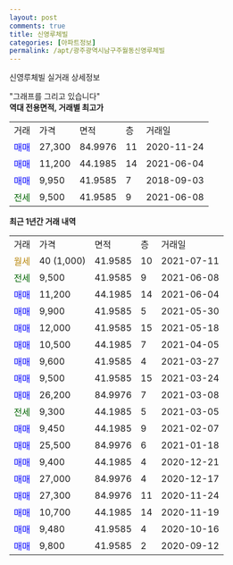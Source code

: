 ```yaml
---
layout: post
comments: true
title: 신영루체빌
categories: [아파트정보]
permalink: /apt/광주광역시남구주월동신영루체빌
---
```


신영루체빌 실거래 상세정보

<script type="text/javascript">
  google.charts.load('current', {'packages':['line', 'corechart']});
  google.charts.setOnLoadCallback(drawChart);

  function drawChart() {
    var data = new google.visualization.DataTable();
    data.addColumn('date', '거래일');
    data.addColumn('number', "매매");
    data.addColumn('number', "전세");
    data.addColumn('number', "전매");

    data.addRows([[new Date(Date.parse("2021-07-11")), null, null, null], [new Date(Date.parse("2021-06-08")), null, 9500, null], [new Date(Date.parse("2021-06-04")), 11200, null, null], [new Date(Date.parse("2021-05-30")), 9900, null, null], [new Date(Date.parse("2021-05-18")), 12000, null, null], [new Date(Date.parse("2021-04-05")), 10500, null, null], [new Date(Date.parse("2021-03-27")), 9600, null, null], [new Date(Date.parse("2021-03-24")), 9500, null, null], [new Date(Date.parse("2021-03-08")), 26200, null, null], [new Date(Date.parse("2021-03-05")), null, 9300, null], [new Date(Date.parse("2021-02-07")), 9450, null, null], [new Date(Date.parse("2021-01-18")), 25500, null, null], [new Date(Date.parse("2020-12-21")), 9400, null, null], [new Date(Date.parse("2020-12-17")), 27000, null, null], [new Date(Date.parse("2020-11-24")), 27300, null, null], [new Date(Date.parse("2020-11-19")), 10700, null, null], [new Date(Date.parse("2020-10-16")), 9480, null, null], [new Date(Date.parse("2020-09-12")), 9800, null, null]]);

    var options = {
      hAxis: {
        format: 'yyyy/MM/dd'
      },    
      lineWidth: 0,
      pointsVisible: true,    
      title: '최근 1년간 유형별 실거래가 분포',
      legend: { position: 'bottom' }
    };

    var formatter = new google.visualization.NumberFormat({pattern:'###,###'} );
    formatter.format(data, 1);
    formatter.format(data, 2);
    
    setTimeout(function() {
        var chart = new google.visualization.LineChart(document.getElementById('columnchart_material'));
        chart.draw(data, (options));
        document.getElementById('loading').style.display = 'none';
    }, 200);
  }
</script>


<div id="loading" style="z-index:20; display: block; margin-left: 0px">"그래프를 그리고 있습니다"</div>
<div id="columnchart_material" style="width: 95%; margin-left: 0px; display: block"></div>
<!-- contents start -->
<b>역대 전용면적, 거래별 최고가</b>
<table class="sortable">
    <tr>
      <td>거래</td>
      <td>가격</td>
      <td>면적</td>
      <td>층</td>
      <td>거래일</td>
    </tr>
        <tr>
          <td><a style="color: blue">매매</a></td>
          <td>27,300</td>
          <td>84.9976</td>
          <td>11</td>
          <td>2020-11-24</td>
        </tr>            <tr>
          <td><a style="color: blue">매매</a></td>
          <td>11,200</td>
          <td>44.1985</td>
          <td>14</td>
          <td>2021-06-04</td>
        </tr>            <tr>
          <td><a style="color: blue">매매</a></td>
          <td>9,950</td>
          <td>41.9585</td>
          <td>7</td>
          <td>2018-09-03</td>
        </tr>        
        <tr>
              <td><a style="color: darkgreen">전세</a></td>
              <td>9,500</td>
              <td>41.9585</td>
              <td>9</td>
              <td>2021-06-08</td>
            </tr>        
    
</table>

<b>최근 1년간 거래 내역</b>

<table class="sortable">
    <tr>
      <td>거래</td>
      <td>가격</td>
      <td>면적</td>
      <td>층</td>
      <td>거래일</td>
    </tr>
    <tr>
      <td><a style="color: darkgoldenrod">월세</a></td>
      <td>40 (1,000)</td>
      <td>41.9585</td>
      <td>10</td>
      <td>2021-07-11</td>
    </tr>          <tr>
      <td><a style="color: darkgreen">전세</a></td>
      <td>9,500</td>
      <td>41.9585</td>
      <td>9</td>
      <td>2021-06-08</td>
    </tr>          <tr>
      <td><a style="color: blue">매매</a></td>
      <td>11,200</td>
      <td>44.1985</td>
      <td>14</td>
      <td>2021-06-04</td>
    </tr>          <tr>
      <td><a style="color: blue">매매</a></td>
      <td>9,900</td>
      <td>41.9585</td>
      <td>5</td>
      <td>2021-05-30</td>
    </tr>          <tr>
      <td><a style="color: blue">매매</a></td>
      <td>12,000</td>
      <td>41.9585</td>
      <td>15</td>
      <td>2021-05-18</td>
    </tr>          <tr>
      <td><a style="color: blue">매매</a></td>
      <td>10,500</td>
      <td>44.1985</td>
      <td>7</td>
      <td>2021-04-05</td>
    </tr>          <tr>
      <td><a style="color: blue">매매</a></td>
      <td>9,600</td>
      <td>41.9585</td>
      <td>4</td>
      <td>2021-03-27</td>
    </tr>          <tr>
      <td><a style="color: blue">매매</a></td>
      <td>9,500</td>
      <td>41.9585</td>
      <td>15</td>
      <td>2021-03-24</td>
    </tr>          <tr>
      <td><a style="color: blue">매매</a></td>
      <td>26,200</td>
      <td>84.9976</td>
      <td>7</td>
      <td>2021-03-08</td>
    </tr>          <tr>
      <td><a style="color: darkgreen">전세</a></td>
      <td>9,300</td>
      <td>44.1985</td>
      <td>5</td>
      <td>2021-03-05</td>
    </tr>          <tr>
      <td><a style="color: blue">매매</a></td>
      <td>9,450</td>
      <td>44.1985</td>
      <td>9</td>
      <td>2021-02-07</td>
    </tr>          <tr>
      <td><a style="color: blue">매매</a></td>
      <td>25,500</td>
      <td>84.9976</td>
      <td>6</td>
      <td>2021-01-18</td>
    </tr>          <tr>
      <td><a style="color: blue">매매</a></td>
      <td>9,400</td>
      <td>44.1985</td>
      <td>4</td>
      <td>2020-12-21</td>
    </tr>          <tr>
      <td><a style="color: blue">매매</a></td>
      <td>27,000</td>
      <td>84.9976</td>
      <td>4</td>
      <td>2020-12-17</td>
    </tr>          <tr>
      <td><a style="color: blue">매매</a></td>
      <td>27,300</td>
      <td>84.9976</td>
      <td>11</td>
      <td>2020-11-24</td>
    </tr>          <tr>
      <td><a style="color: blue">매매</a></td>
      <td>10,700</td>
      <td>44.1985</td>
      <td>14</td>
      <td>2020-11-19</td>
    </tr>          <tr>
      <td><a style="color: blue">매매</a></td>
      <td>9,480</td>
      <td>41.9585</td>
      <td>4</td>
      <td>2020-10-16</td>
    </tr>          <tr>
      <td><a style="color: blue">매매</a></td>
      <td>9,800</td>
      <td>41.9585</td>
      <td>2</td>
      <td>2020-09-12</td>
    </tr>      </table>
<!-- contents end -->    

